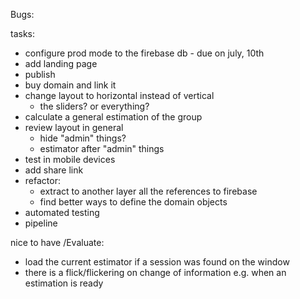 Bugs:


tasks:

- configure prod mode to the firebase db - due on july, 10th
- add landing page
- publish
- buy domain and link it
- change layout to horizontal instead of vertical
  - the sliders? or everything?
- calculate a general estimation of the group
- review layout in general
  - hide "admin" things?
  - estimator after "admin" things
- test in mobile devices
- add share link
- refactor: 
  - extract to another layer all the references to firebase
  - find better ways to define the domain objects
- automated testing
- pipeline

nice to have /Evaluate:
- load the current estimator if a session was found on the window
- there is a flick/flickering on change of information e.g. when an estimation is ready
